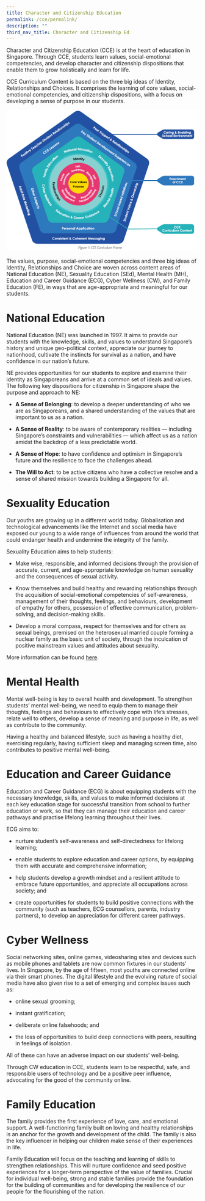 ```yaml
---
title: Character and Citizenship Education
permalink: /cce/permalink/
description: ""
third_nav_title: Character and Citizenship Ed
---
```

Character and Citizenship Education (CCE) is at the heart of education in Singapore. Through CCE, students learn values, social-emotional competencies, and develop character and citizenship dispositions that enable them to grow holistically and learn for life.

CCE Curriculum Content is based on the three big ideas of Identity, Relationships and Choices. It comprises the learning of core values, social-emotional competencies, and citizenship dispositions, with a focus on developing a sense of purpose in our students.

![](/images/Teams/CCE/cce-diagram.png)

The values, purpose, social-emotional competencies and three big ideas of Identity, Relationships and Choice are woven across content areas of National Education (NE), Sexuality Education (SEd), Mental Health (MH), Education and Career Guidance (ECG), Cyber Wellness (CW), and Family Education (FE), in ways that are age-appropriate and meaningful for our students.

# National Education

National Education (NE) was launched in 1997. It aims to provide our students with the knowledge, skills, and values to understand Singapore’s history and unique geo-political context, appreciate our journey to nationhood, cultivate the instincts for survival as a nation, and have confidence in our nation’s future.

NE provides opportunities for our students to explore and examine their identity as Singaporeans and arrive at a common set of ideals and values. The following key dispositions for citizenship in Singapore shape the purpose and approach to NE:

*   **A Sense of Belonging**: to develop a deeper understanding of who we are as Singaporeans, and a shared understanding of the values that are important to us as a nation.
    
*   **A Sense of Reality**: to be aware of contemporary realities — including Singapore’s constraints and vulnerabilities — which affect us as a nation amidst the backdrop of a less predictable world.
    
*   **A Sense of Hope**: to have confidence and optimism in Singapore’s future and the resilience to face the challenges ahead.
    
*   **The Will to Act**: to be active citizens who have a collective resolve and a sense of shared mission towards building a Singapore for all.

# Sexuality Education

Our youths are growing up in a different world today. Globalisation and technological advancements like the Internet and social media have exposed our young to a wide range of influences from around the world that could endanger health and undermine the integrity of the family.

Sexuality Education aims to help students:

*   Make wise, responsible, and informed decisions through the provision of accurate, current, and age-appropriate knowledge on human sexuality and the consequences of sexual activity.
    
*   Know themselves and build healthy and rewarding relationships through the acquisition of social-emotional competencies of self-awareness, management of their thoughts, feelings, and behaviours, development of empathy for others, possession of effective communication, problem-solving, and decision-making skills.
    
*   Develop a moral compass, respect for themselves and for others as sexual beings, premised on the heterosexual married couple forming a nuclear family as the basic unit of society, through the inculcation of positive mainstream values and attitudes about sexuality.

More information can be found [here](https://www.woodgrovesec.moe.edu.sg/our-curriculum/character-and-citizenship-education-cce/sexuality-education/).

# Mental Health

Mental well-being is key to overall health and development. To strengthen students’ mental well-being, we need to equip them to manage their thoughts, feelings and behaviours to effectively cope with life’s stresses, relate well to others, develop a sense of meaning and purpose in life, as well as contribute to the community. 

Having a healthy and balanced lifestyle, such as having a healthy diet, exercising regularly, having sufficient sleep and managing screen time, also contributes to positive mental well-being.

# Education and Career Guidance

Education and Career Guidance (ECG) is about equipping students with the necessary knowledge, skills, and values to make informed decisions at each key education stage for successful transition from school to further education or work, so that they can manage their education and career pathways and practise lifelong learning throughout their lives.

ECG aims to:

*   nurture student’s self-awareness and self-directedness for lifelong learning; 
    
*   enable students to explore education and career options, by equipping them with accurate and comprehensive information; 
    
*   help students develop a growth mindset and a resilient attitude to embrace future opportunities, and appreciate all occupations across society; and 
    
*   create opportunities for students to build positive connections with the community (such as teachers, ECG counsellors, parents, industry partners), to develop an appreciation for different career pathways.

# Cyber Wellness

Social networking sites, online games, videosharing sites and devices such as mobile phones and tablets are now common fixtures in our students’ lives. In Singapore, by the age of fifteen, most youths are connected online via their smart phones. The digital lifestyle and the evolving nature of social media have also given rise to a set of emerging and complex issues such as: 

*   online sexual grooming; 
    
*   instant gratification; 
    
*   deliberate online falsehoods; and 
    
*   the loss of opportunities to build deep connections with peers, resulting in feelings of isolation. 

All of these can have an adverse impact on our students' well-being.

Through CW education in CCE, students learn to be respectful, safe, and responsible users of technology and be a positive peer influence, advocating for the good of the community online.

# Family Education
The family provides the first experience of love, care, and emotional support. A well-functioning family built on loving and healthy relationships is an anchor for the growth and development of the child. The family is also the key influencer in helping our children make sense of their experiences in life.

Family Education will focus on the teaching and learning of skills to strengthen relationships. This will nurture confidence and seed positive experiences for a longer-term perspective of the value of families. Crucial for individual well-being, strong and stable families provide the foundation for the building of communities and for developing the resilience of our people for the flourishing of the nation.